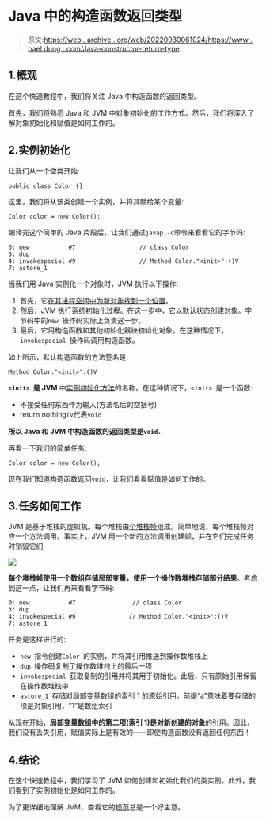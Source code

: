 # Java 中的构造函数返回类型

> 原文:[https://web . archive . org/web/20220930061024/https://www . bael dung . com/Java-constructor-return-type](https://web.archive.org/web/20220930061024/https://www.baeldung.com/java-constructor-return-type)

## 1.概观

在这个快速教程中，我们将关注 Java 中构造函数的返回类型。

首先，我们将熟悉 Java 和 JVM 中对象初始化的工作方式。然后，我们将深入了解对象初始化和赋值是如何工作的。

## 2.实例初始化

让我们从一个空类开始:

```
public class Color {}
```

这里，我们将从该类创建一个实例，并将其赋给某个变量:

```
Color color = new Color();
```

编译完这个简单的 Java 片段后，让我们通过`javap -c`命令来看看它的字节码:

```
0: new           #7                  // class Color
3: dup
4: invokespecial #9                  // Method Color."<init>":()V
7: astore_1
```

当我们用 Java 实例化一个对象时，JVM 执行以下操作:

1.  首先，它[在其进程空间中为新对象找到一个位置](https://web.archive.org/web/20220926182252/https://alidg.me/blog/2019/6/21/tlab-jvm)。
2.  然后，JVM 执行系统初始化过程。在这一步中，它以默认状态创建对象。字节码中的`new `操作码实际上负责这一步。
3.  最后，它用构造函数和其他初始化器块初始化对象。在这种情况下，`invokespecial `操作码调用构造函数。

如上所示，默认构造函数的方法签名是:

```
Method Color."<init>":()V
```

**`<init> `是 JVM** 中[实例初始化方法](https://web.archive.org/web/20220926182252/https://docs.oracle.com/javase/specs/jvms/se14/html/jvms-2.html#jvms-2.9)的名称。在这种情况下，`<init> `是一个函数:

*   不接受任何东西作为输入(方法名后的空括号)
*   return nothing`(V`代表`void`

**所以 Java 和 JVM 中构造函数的返回类型是`void.`**

再看一下我们的简单任务:

```
Color color = new Color();
```

现在我们知道构造函数返回`void`，让我们看看赋值是如何工作的。

## 3.任务如何工作

JVM 是基于堆栈的虚拟机。每个堆栈由[个堆栈帧](https://web.archive.org/web/20220926182252/https://docs.oracle.com/javase/specs/jvms/se14/html/jvms-2.html#jvms-2.6)组成。简单地说，每个堆栈帧对应一个方法调用。事实上，JVM 用一个新的方法调用创建帧，并在它们完成任务时销毁它们:

[![](img/106aa184ee09572860eb790120cab57f.png)](/web/20220926182252/https://www.baeldung.com/wp-content/uploads/2020/06/simple-ol.svg)

**每个堆栈帧使用一个数组存储局部变量，使用一个操作数堆栈存储部分结果**。考虑到这一点，让我们再来看看字节码:

```
0: new           #7                // class Color
3: dup
4: invokespecial #9               // Method Color."<init>":()V
7: astore_1
```

任务是这样进行的:

*   `new `指令创建`Color `的实例，并将其引用推送到操作数堆栈上
*   `dup `操作码复制了操作数堆栈上的最后一项
*   `invokespecial `获取复制的引用并将其用于初始化。此后，只有原始引用保留在操作数堆栈中
*   `astore_1 `存储对局部变量数组的索引 1 的原始引用。前缀“a”意味着要存储的项是对象引用，“1”是数组索引

从现在开始，**局部变量数组中的第二项(索引 1)是对新创建的对象**的引用。因此，我们没有丢失引用，赋值实际上是有效的——即使构造函数没有返回任何东西！

## 4.结论

在这个快速教程中，我们学习了 JVM 如何创建和初始化我们的类实例。此外，我们看到了实例初始化是如何工作的。

为了更详细地理解 JVM，查看它的[规范](https://web.archive.org/web/20220926182252/https://docs.oracle.com/javase/specs/jvms/se14/html/index.html)总是一个好主意。